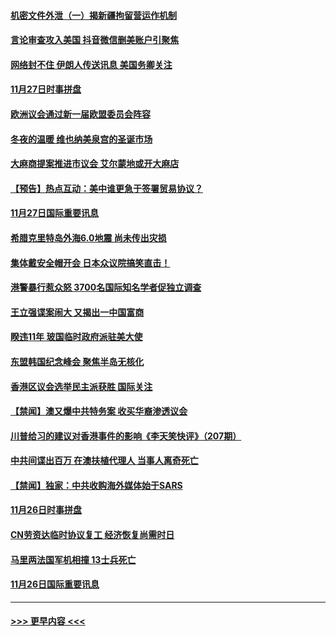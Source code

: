 #### [机密文件外泄（一）揭新疆拘留营运作机制](../pages/prog202/a102717688.md?t=11281344) 
#### [言论审查攻入美国  抖音微信删美账户引聚焦](../pages/prog202/a102717449.md?t=11281344) 
#### [网络封不住 伊朗人传送讯息 美国务卿关注](../pages/prog202/a102717423.md?t=11281344) 
#### [11月27日时事拼盘](../pages/prog202/a102717400.md?t=11281344) 
#### [欧洲议会通过新一届欧盟委员会阵容](../pages/prog202/a102717330.md?t=11281344) 
#### [冬夜的温暖 维也纳美泉宫的圣诞市场](../pages/prog202/a102717362.md?t=11281344) 
#### [大麻商提案推进市议会 艾尔蒙地或开大麻店](../pages/prog202/a102717265.md?t=11281344) 
#### [【预告】热点互动：美中谁更急于签署贸易协议？](../pages/prog202/a102717170.md?t=11281344) 
#### [11月27日国际重要讯息](../pages/prog202/a102716969.md?t=11281344) 
#### [希腊克里特岛外海6.0地震 尚未传出灾损](../pages/prog202/a102717010.md?t=11281344) 
#### [集体戴安全帽开会 日本众议院搞笑直击！](../pages/prog202/a102716957.md?t=11281344) 
#### [港警暴行惹众怒 3700名国际知名学者促独立调查](../pages/prog202/a102716903.md?t=11281344) 
#### [王立强谍案闹大 又揭出一中国富商](../pages/prog202/a102716793.md?t=11281344) 
#### [睽违11年 玻国临时政府派驻美大使](../pages/prog202/a102716800.md?t=11281344) 
#### [东盟韩国纪念峰会 聚焦半岛无核化](../pages/prog202/a102716594.md?t=11281344) 
#### [香港区议会选举民主派获胜 国际关注](../pages/prog202/a102716583.md?t=11281344) 
#### [【禁闻】澳又爆中共特务案 收买华裔渗透议会](../pages/prog202/a102716559.md?t=11281344) 
#### [川普给习的建议对香港事件的影响《李天笑快评》（207期）](../pages/prog202/a102716562.md?t=11281344) 
#### [中共间谍出百万 在澳扶植代理人 当事人离奇死亡](../pages/prog202/a102716533.md?t=11281344) 
#### [【禁闻】独家：中共收购海外媒体始于SARS](../pages/prog202/a102716497.md?t=11281344) 
#### [11月26日时事拼盘](../pages/prog202/a102716459.md?t=11281344) 
#### [CN劳资达临时协议复工 经济恢复尚需时日](../pages/prog202/a102716435.md?t=11281344) 
#### [马里两法国军机相撞 13士兵死亡](../pages/prog202/a102716423.md?t=11281344) 
#### [11月26日国际重要讯息](../pages/prog202/a102716152.md?t=11281344) 

----
#### [ >>> 更早内容 <<< ](../indexes/prog202-earlier.md)
